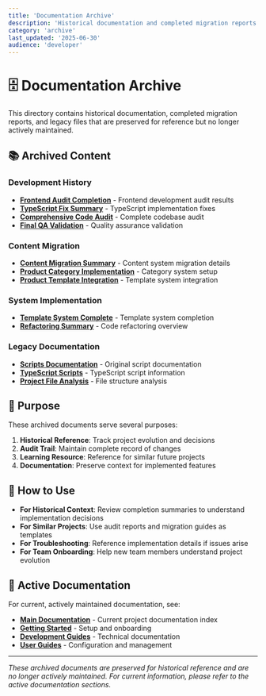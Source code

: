 ```yaml
---
title: 'Documentation Archive'
description: 'Historical documentation and completed migration reports'
category: 'archive'
last_updated: '2025-06-30'
audience: 'developer'
---
```


# 🗄️ Documentation Archive

This directory contains historical documentation, completed migration reports, and legacy files that are preserved for reference but no longer actively maintained.

## 📚 Archived Content

### Development History

- **[Frontend Audit Completion](FRONTEND_AUDIT_COMPLETION_SUMMARY.md)** - Frontend development audit results
- **[TypeScript Fix Summary](TYPESCRIPT_FIX_SUMMARY.md)** - TypeScript implementation fixes
- **[Comprehensive Code Audit](COMPREHENSIVE_CODE_AUDIT_REPORT.md)** - Complete codebase audit
- **[Final QA Validation](FINAL_QA_VALIDATION_REPORT.md)** - Quality assurance validation

### Content Migration

- **[Content Migration Summary](CONTENT_MIGRATION_SUMMARY.md)** - Content system migration details
- **[Product Category Implementation](PRODUCT_CATEGORY_IMPLEMENTATION_SUMMARY.md)** - Category system setup
- **[Product Template Integration](PRODUCT_TEMPLATE_INTEGRATION_COMPLETE.md)** - Template system integration

### System Implementation

- **[Template System Complete](TEMPLATE_SYSTEM_COMPLETE.md)** - Template system completion
- **[Refactoring Summary](REFACTORING_SUMMARY.md)** - Code refactoring overview

### Legacy Documentation

- **[Scripts Documentation](SCRIPTS.md)** - Original script documentation
- **[TypeScript Scripts](TYPESCRIPT_SCRIPTS.md)** - TypeScript script information
- **[Project File Analysis](PROJECT_FILE_ANALYSIS_REPORT.md)** - File structure analysis

## 🎯 Purpose

These archived documents serve several purposes:

1. **Historical Reference**: Track project evolution and decisions
2. **Audit Trail**: Maintain complete record of changes
3. **Learning Resource**: Reference for similar future projects
4. **Documentation**: Preserve context for implemented features

## 📖 How to Use

- **For Historical Context**: Review completion summaries to understand implementation decisions
- **For Similar Projects**: Use audit reports and migration guides as templates
- **For Troubleshooting**: Reference implementation details if issues arise
- **For Team Onboarding**: Help new team members understand project evolution

## 🔗 Active Documentation

For current, actively maintained documentation, see:

- **[Main Documentation](../README.md)** - Current project documentation index
- **[Getting Started](../getting-started/README.md)** - Setup and onboarding
- **[Development Guides](../development/README.md)** - Technical documentation
- **[User Guides](../guides/README.md)** - Configuration and management

---

_These archived documents are preserved for historical reference and are no longer actively maintained. For current information, please refer to the active documentation sections._
